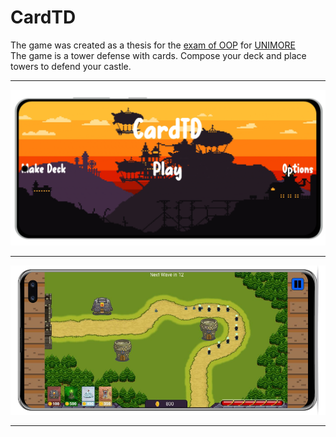 # CardTD
The game was created as a thesis for the [exam of OOP](https://github.com/nbicocchi/ooprogramming) for [UNIMORE](https://www.unimore.it/)
<br>The game is a tower defense with cards. Compose your deck and place towers to defend your castle.

<hr>
<img src="https://github.com/CardTD/CardTD/blob/main/MockUp/flat-samsung-galaxy-s20-mockup.png?raw=true">
<hr>
<img src="https://github.com/CardTD/CardTD/blob/main/MockUp/galaxy-s10-mockup.png?raw=true">
<hr>
